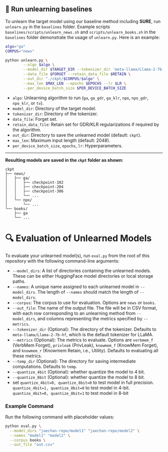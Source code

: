 ## 🚀 Run unlearning baselines

To unlearn the target model using our baseline method including **SURE**, run `unlearn.py` in the `baselines` folder. Example scripts `baselines/scripts/unlearn_news.sh` and `scripts/unlearn_books.sh` in the `baselines` folder demonstrate the usage of `unlearn.py`. Here is an example:
```bash
algo="ga"
CORPUS="news"

python unlearn.py \
        --algo $algo \
        --model_dir $TARGET_DIR --tokenizer_dir 'meta-llama/Llama-2-7b-hf' \
        --data_file $FORGET --retain_data_file $RETAIN \
        --out_dir "./ckpt/$CORPUS/$algo" \
        --max_len $MAX_LEN --epochs $EPOCHS --lr $LR \
        --per_device_batch_size $PER_DEVICE_BATCH_SIZE
```

- `algo`: Unlearning algorithm to run (`ga`, `ga_gdr`, `ga_klr`, `npo`, `npo_gdr`, `npo_klr`, or `tv`).
- `model_dir`: Directory of the target model.
- `tokenizer_dir`: Directory of the tokenizer.
- `data_file`: Forget set.
- `retain_data_file`: Retain set for GDR/KLR regularizations if required by the algorithm.
- `out_dir`: Directory to save the unlearned model (default: `ckpt`).
- `max_len`: Maximum input length (default: 2048).
- `per_device_batch_size`, `epochs`, `lr`: Hyperparameters.

----
**Resulting models are saved in the `ckpt` folder as shown:**
```
ckpt
├── news/
│   ├── ga/
│   │   ├── checkpoint-102
│   │   ├── checkpoint-204
│   │   ├── checkpoint-306
│   │   └── ...
│   └── npo/
│       └── ...
└── books/
    ├── ga
    └── ...
```
# 🔍 Evaluation of Unlearned Models

To evaluate your unlearned model(s), run `eval.py` from the root of this repository with the following command-line arguments:

- `--model_dirs`: A list of directories containing the unlearned models. These can be either HuggingFace model directories or local storage paths.
- `--names`: A unique name assigned to each unlearned model in `--model_dirs`. The length of `--names` should match the length of `--model_dirs`.
- `--corpus`: The corpus to use for evaluation. Options are `news` or `books`.
- `--out_file`: The name of the output file. The file will be in CSV format, with each row corresponding to an unlearning method from `--model_dirs`, and columns representing the metrics specified by `--metrics`.
- `--tokenizer_dir` (Optional): The directory of the tokenizer. Defaults to `meta-llama/Llama-2-7b-hf`, which is the default tokenizer for LLaMA.
- `--metrics` (Optional): The metrics to evaluate. Options are `verbmem_f` (VerbMem Forget), `privleak` (PrivLeak), `knowmem_f` (KnowMem Forget), and `knowmem_r` (Knowmem Retain, i.e., Utility). Defaults to evaluating all these metrics.
- `--temp_dir` (Optional): The directory for saving intermediate computations. Defaults to `temp`.
- `--quantize_4bit` (Optional): whether quantize the model to 4 bit.
- `--quantize_8bit` (Optional): whether quantize the model to 8 bit.
- set `quantize_4bit=0, quantize_8bit=0` to test model in full precision. `quantize_4bit=1, quantize_8bit=0` to test model in 4-bit. `quantize_4bit=0, quantize_8bit=1` to test model in 8-bit

### Example Command

Run the following command with placeholder values:

```bash
python eval.py \
  --model_dirs "jaechan-repo/model1" "jaechan-repo/model2" \
  --names "model1" "model2" \
  --corpus books \
  --out_file "out.csv"
```

